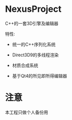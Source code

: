 # NexusProject
C++的一套3D引擎及编辑器

特性:

* 统一的C++序列化系统

* Direct3D9的多线程渲染

* 材质合成系统

* 基于Qt4的所见即所得编辑器



# 注意

本工程只做个人备份用